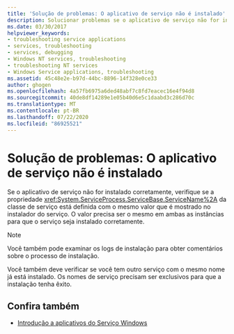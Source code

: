 ```yaml
---
title: 'Solução de problemas: O aplicativo de serviço não é instalado'
description: Solucionar problemas se o aplicativo de serviço não for instalado. Certifique-se de que a propriedade ServiceName da classe de serviço esteja definida corretamente.
ms.date: 03/30/2017
helpviewer_keywords:
- troubleshooting service applications
- services, troubleshooting
- services, debugging
- Windows NT services, troubleshooting
- troubleshooting NT services
- Windows Service applications, troubleshooting
ms.assetid: 45c48e2e-b97d-44bc-8896-14f328e0ce33
author: ghogen
ms.openlocfilehash: 4a57fb6975a6ded48abf7c8fd7eacec16e4f94d8
ms.sourcegitcommit: 40de8df14289e1e05b40d6e5c1daabd3c286d70c
ms.translationtype: MT
ms.contentlocale: pt-BR
ms.lasthandoff: 07/22/2020
ms.locfileid: "86925521"
---
```

# <a name="troubleshooting-service-application-wont-install"></a>Solução de problemas: O aplicativo de serviço não é instalado
Se o aplicativo de serviço não for instalado corretamente, verifique se a propriedade <xref:System.ServiceProcess.ServiceBase.ServiceName%2A> da classe de serviço está definida com o mesmo valor que é mostrado no instalador do serviço. O valor precisa ser o mesmo em ambas as instâncias para que o serviço seja instalado corretamente.  
  
> [!NOTE]
> Você também pode examinar os logs de instalação para obter comentários sobre o processo de instalação.  
  
 Você também deve verificar se você tem outro serviço com o mesmo nome já está instalado. Os nomes de serviço precisam ser exclusivos para que a instalação tenha êxito.  
  
## <a name="see-also"></a>Confira também

- [Introdução a aplicativos do Serviço Windows](introduction-to-windows-service-applications.md)
